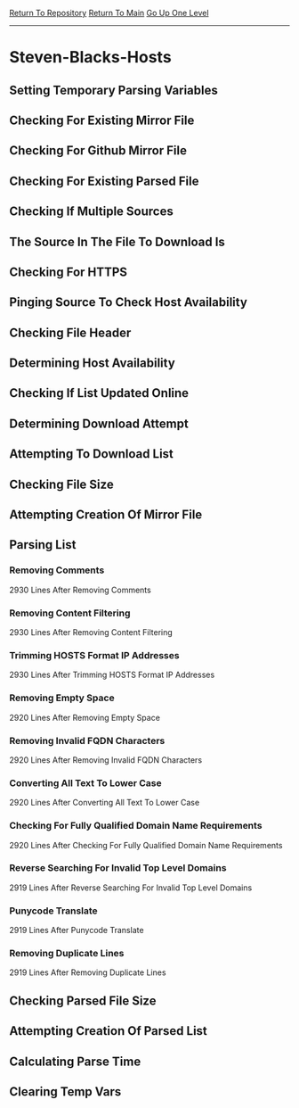 [Return To Repository](https://github.com/bast69/piholeparser/)
[Return To Main](https://github.com/bast69/piholeparser/blob/master/RecentRunLogs/Mainlog.md)
[Go Up One Level](https://github.com/bast69/piholeparser/blob/master/RecentRunLogs/TopLevelScripts/30-Processing-External-Blacklists.md)
____________________________________
# Steven-Blacks-Hosts
## Setting Temporary Parsing Variables
## Checking For Existing Mirror File
## Checking For Github Mirror File
## Checking For Existing Parsed File
## Checking If Multiple Sources
## The Source In The File To Download Is
## Checking For HTTPS
## Pinging Source To Check Host Availability
## Checking File Header
## Determining Host Availability
## Checking If List Updated Online
## Determining Download Attempt
## Attempting To Download List
## Checking File Size
## Attempting Creation Of Mirror File
## Parsing List
### Removing Comments
2930 Lines After Removing Comments
### Removing Content Filtering
2930 Lines After Removing Content Filtering
### Trimming HOSTS Format IP Addresses
2930 Lines After Trimming HOSTS Format IP Addresses
### Removing Empty Space
2920 Lines After Removing Empty Space
### Removing Invalid FQDN Characters
2920 Lines After Removing Invalid FQDN Characters
### Converting All Text To Lower Case
2920 Lines After Converting All Text To Lower Case
### Checking For Fully Qualified Domain Name Requirements
2920 Lines After Checking For Fully Qualified Domain Name Requirements
### Reverse Searching For Invalid Top Level Domains
2919 Lines After Reverse Searching For Invalid Top Level Domains
### Punycode Translate
2919 Lines After Punycode Translate
### Removing Duplicate Lines
2919 Lines After Removing Duplicate Lines
## Checking Parsed File Size
## Attempting Creation Of Parsed List
## Calculating Parse Time
## Clearing Temp Vars
